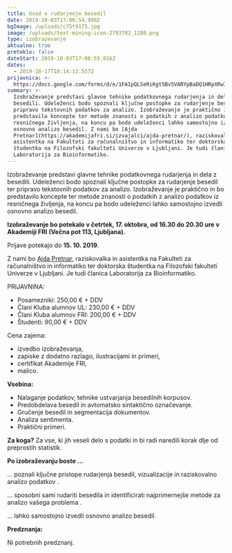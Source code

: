 ```yaml
---
title: Uvod v rudarjenje besedil
date: 2019-10-03T17:06:54.998Z
bgImage: /uploads/c75t9175.jpg
image: /uploads/text-mining-icon-2793702_1280.png
type: izobrazevanje
aktualno: true
preteklo: false
dateStart: 2019-10-03T17:06:55.016Z
dates:
  - 2019-10-17T18:14:13.557Z
prijavnica: >-
  https://docs.google.com/forms/d/e/1FAIpQLSeRiKgt5Bv5VARYpBaDQ1HRpXRw7lRjb0jSfFGjku-0oFAJmA/viewform?usp=sf_link
summary: >-
  Izobraževanje predstavi glavne tehnike podatkovnega rudarjenja in dela z
  besedili. Udeleženci bodo spoznali ključne postopke za rudarjenje besedil ter
  pripravo tekstovnih podatkov za analizo. Izobraževanje je praktično in bo
  predstavilo koncepte ter metode znanosti o podatkih z analizo podatkov iz
  resničnega življenja, na koncu pa bodo udeleženci lahko samostojno izvedli
  osnovno analizo besedil. Z nami bo [Ajda
  Pretnar](https://akademijafri.si/izvajalci/ajda-pretnar/), raziskovalka in
  asistentka na Fakulteti za računalništvo in informatiko ter doktorska
  študentka na Filozofski fakulteti Univerze v Ljubljani. Je tudi članica
  Laboratorija za Bioinformatiko.
---
```

Izobraževanje predstavi glavne tehnike podatkovnega rudarjenja in dela z besedili. Udeleženci bodo spoznali ključne postopke za rudarjenje besedil ter pripravo tekstovnih podatkov za analizo. Izobraževanje je praktično in bo predstavilo koncepte ter metode znanosti o podatkih z analizo podatkov iz resničnega življenja, na koncu pa bodo udeleženci lahko samostojno izvedli osnovno analizo besedil.

**Izobraževanje bo potekalo v četrtek, 17. oktobra, od 16.30 do 20.30 ure v Akademiji FRI (Večna pot 113, Ljubljana).** 

Prijave potekajo do **15. 10. 2019**.

Z nami bo [Ajda Pretnar](https://akademijafri.si/izvajalci/ajda-pretnar/), raziskovalka in asistentka na Fakulteti za računalništvo in informatiko ter doktorska študentka na Filozofski fakulteti Univerze v Ljubljani. Je tudi članica Laboratorija za Bioinformatiko.

PRIJAVNINA: 

* Posamezniki: 250,00 € + DDV
* Člani Kluba alumnov UL: 230,00 € + DDV
* Člani Kluba alumnov FRI: 200,00 € + DDV
* Študenti: 90,00 € + DDV

Cena zajema:

* izvedbo izobraževanja,
* zapiske z dodatno razlago, ilustracijami in primeri,
* certifikat Akademije FRI,
* malico.

**Vsebina:**

* Nalaganje podatkov, tehnike ustvarjanja besedilnih korpusov.
* Predobdelava besedil in avtomatsko sintaktično označevanje.
* Gručenje besedil in segmentacija dokumentov.
* Analiza sentimenta.
* Praktični primeri.

**Za koga?**
 Za vse, ki jih veseli delo s podatki in bi radi naredili korak dlje od preprostih statistik.

**Po izobraževanju boste ...**

... poznali ključne pristope rudarjenja besedil, vizualizacije in raziskovalno analizo podatkov
.

... sposobni sami rudariti besedila in identificirati najprimernejše metode za analizo vašega problema
.

... lahko samostojno izvedli osnovno analizo besedil.

**Predznanja:**

Ni potrebnih predznanj.
